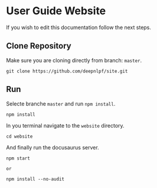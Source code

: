 # User Guide Website

If you wish to edit this documentation follow the next steps.

## Clone Repository

Make sure you are cloning directly from branch: ```master```.

    git clone https://github.com/deepnlpf/site.git

## Run

Selecte branche ```master``` and run ```npm install```.

    npm install

In you terminal navigate to the ```website``` directory.

    cd website

And finally run the docusaurus server.

    npm start

    or 

    npm install --no-audit
